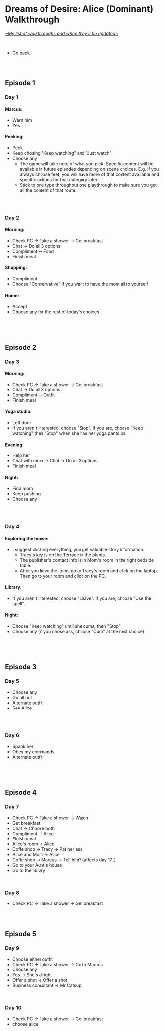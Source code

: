 # Dreams of Desire: Alice (Dominant) Walkthrough
[*\~My list of walkthroughs and when they'll be updated\~*](https://www.patreon.com/maimlain)

<br>

- [Go back](https://github.com/maim-lain/dreams/blob/master/walkthrough.md)

<br>
<br>

## Episode 1
### Day 1
#### Marcus:
- Warn him
- Yes

#### Peeking:
- Peek
- Keep chosing "Keep watching" and "Just watch"
- Choose any
  - The game will take note of what you pick. Specific content will be available in future episodes depending on scene choices. E.g. if you always choose feet, you will have more of that content available and specific actions for that category later.
  - Stick to one type throughout one playthrough to make sure you get all the content of that route.
  
<br>
<br>

### Day 2
#### Morning:
- Check PC -> Take a shower -> Get breakfast
- Chat -> Do all 3 options
- Compliment -> Food
- Finish meal

#### Shopping:
- Compliment
- Choose "Conservative" if you want to have the mom all to yourself

#### Home:
- Accept
- Choose any for the rest of today's choices

<br>
<br>
<br>

## Episode 2
### Day 3
#### Morning:
- Check PC -> Take a shower -> Get breakfast
- Chat -> Do all 3 options
- Compliment -> Outfit
- Finish meal

#### Yoga studio:
- Left door
- If you aren't interested, choose "Stop". If you are, choose "Keep watching" then "Stop" when she has her yoga pants on.

#### Evening:
- Help her
- Chat with mom -> Chat -> Do all 3 options
- Finish meal

#### Night:
- Find mom
- Keep pushing
- Choose any

<br>
<br>

### Day 4
#### Exploring the house:
- I suggest clicking everything, you get valuable story information.
  - Tracy's key is on the Terrace in the plants.
  - The publisher's contact info is in Mom's room in the right bedside table.
  - After you have the items go to Tracy's room and click on the laptop. Then go to your room and click on the PC.

#### Library:
- If you aren't interested, choose "Leave". If you are, choose "Use the spell".

#### Night:
- Choose "Keep watching" until she cums, then "Stop"
- Choose any (if you chose ass, choose "Cum" at the next choice)

<br>
<br>
<br>

## Episode 3
### Day 5
- Choose any
- Go all out
- Alternate outfit
- See Alice

<br>
<br>

### Day 6
- Spank her
- Obey my commands
- Alternate outfit

<br>
<br>
<br>

## Episode 4
### Day 7
- Check PC -> Take a shower -> Watch
- Get breakfast
- Chat -> Choose both
- Compliment -> Alice
- Finish meal
- Alice's room -> Alice
- Coffe shop -> Tracy -> Pat her ass
- Alice and Mom -> Alice
- Coffe shop -> Marcus -> Tell him? (affects day 17..)
- Go to your Aunt's house
- Go to the library

<br>

### Day 8
- Check PC -> Take a shower -> Get breakfast

<br>
<br>

## Episode 5
### Day 9
- Choose either outfit
- Check PC -> Take a shower -> Go to Marcus
- Choose any
- Yes -> She's alright
- Offer a shot -> Offer a shot
- Business consultant -> Mr Catsup

<br>

### Day 10
- Check PC -> Take a shower -> Get breakfast
- choose alice
